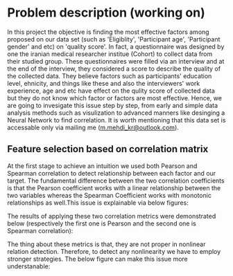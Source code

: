 # Problem description (working on)
In this project the objective is finding the most effective factors among proposed on our data set (such as 'Eligiblity', 'Participant age', 'Participant gender' and etc) on 'quality score'. In fact, a questionnaire was designed by one the iranian medical researcher institue (Cohort) to collect data from their studied group. These questionnaires were filled via an interview and at the end of the interview, they considered a score to describe the quality of the collected data. They believe factors such as participants' education level, ehnicity, and things like these and also the interviewers' work experience, age and etc have effect on the qulity score of collected data but they do not know which factor or factors are most effective. Hence, we are going to invesigate this issue step by step, from early and simple data analysis methods such as visulization to advanced manners like desinging a Neural Network to find correlation. It is worth mentioning that this data set is accessable only via mailing me (m.mehdi_kr@outlook.com).

## Feature selection based on correlation matrix
At the first stage to achieve an intuition we used both Pearson and Spearman correlation to detect relationship between each factor and our target. The fundamental difference between the two correlation coefficients is that the Pearson coefficient works with a linear relationship between the two variables whereas the Spearman Coefficient works with monotonic relationships as well.This issue is explainable via below figures:



The results of applying these two correlation metrics were demonstrated below (respectively the first one is Pearson and the second one is Spearman correlation):


The thing about these metrics is that, they are not proper in nonlinear relation detection. Therefore, to detect any nonlinearity we have to employ stronger strategies. The below figure can make this issue more understanable:




